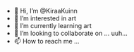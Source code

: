 - 👋 Hi, I’m @KiraaKuinn
- 👀 I’m interested in art
- 🌱 I’m currently learning art
- 💞️ I’m looking to collaborate on ... uuh...
- 📫 How to reach me ...

<!---
KiraaKuinn/KiraaKuinn is a ✨ special ✨ repository because its `README.md` (this file) appears on your GitHub profile.
You can click the Preview link to take a look at your changes.
--->
